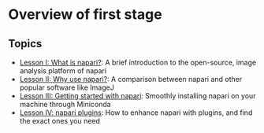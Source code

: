 Overview of first stage
=======================

## Topics

- [Lesson I: What is napari?](lesson1): A brief introduction to the open-source, image analysis platform of napari 
- [Lesson II: Why use napari?](lesson2): A comparison between napari and other popular software like ImageJ
- [Lesson III: Getting started with napari](lesson3): Smoothly installing napari on your machine through Miniconda
- [Lesson IV: napari plugins](lesson4): How to enhance napari with plugins, and find the exact ones you need
